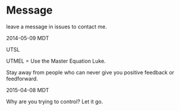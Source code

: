 Message
=======

leave a message in issues to contact me.


2014-05-09 MDT

UTSL

UTMEL = Use the Master Equation Luke.

Stay away from people who can never give you positive feedback or feedforward.

2015-04-08 MDT

Why are you trying to control? Let it go.
